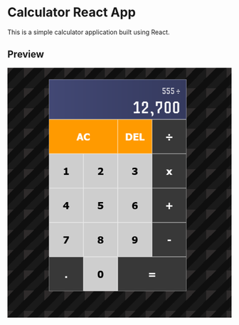 # Calculator React App
This is a simple calculator application built using React.

## Preview
![](https://github.com/nikgrbn/react-calculator/blob/master/preview_calc.png)
